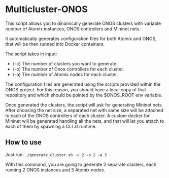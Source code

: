 # Multicluster-ONOS
This script allows you to dinamically generate ONOS clusters with variable number of Atomix instances, ONOS controllers and Mininet nets.

It automatically generates configuration files for both Atomix and ONOS, that will be then runned into Docker containers.

The script takes in input:
- (-c) The number of clusters you want to generate.
- (-o) The number of Onos controllers for each cluster.
- (-a) The number of Atomix nodes for each cluster.

The configuration files are generated using the scripts provided within the ONOS project.
For this reason, you should have a local copy of that repository and which should be pointed by the $ONOS_ROOT env variable.

Once generated the clusters, the script will ask for generating Mininet nets.
After choosing the net size, a separated net with same size will be attached to each of the ONOS controllers of each cluster.
A custom docker for Mininet will be generated handling all the nets, and that will let you attach to each of them by spawning a CLI at runtime.


## How to use
Just run: `./generate_cluster.sh -c 2 -o 2 -a 3`

With this command, you are going to generate 2 separate clusters, each running 2 ONOS instances and 3 Atomix nodes.
